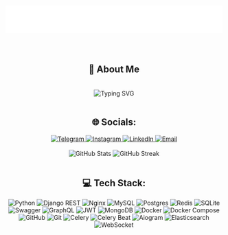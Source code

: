 <h1 align="center">
  <img src="name.svg" alt="Axmadjonov Diyorbek" />
</h1>
<br/>

<h2 align="center">🌟 About Me</h2>
<br/>
<div align="center">
  <img src="https://readme-typing-svg.demolab.com?font=Fira+Code&weight=500&size=24&pause=1000&color=FF5733&center=true&vCenter=true&width=435&lines=Python+Engineer;Open+Source+Contributor;Tech+Innovator" alt="Typing SVG" />
</div>
<br/>

<h2 align="center">🌐 Socials:</h2>
<div align="center">
  <a href="https://t.me/mee_dior">
    <img src="https://img.shields.io/badge/Telegram-2CA5E0?style=for-the-badge&logo=telegram&logoColor=white" alt="Telegram" />
  </a>
  <a href="https://www.instagram.com/_d1_or">
    <img src="https://img.shields.io/badge/Instagram-E4405F?style=for-the-badge&logo=instagram&logoColor=white" alt="Instagram" />
  </a>
  <a href="https://www.linkedin.com/in/diyorbek-axmadjonov-4113a9338/">
    <img src="https://img.shields.io/badge/LinkedIn-0A66C2?style=for-the-badge&logo=linkedin&logoColor=white" alt="LinkedIn" />
  </a>
  <a href="mailto:diyorbekaxmadjonov98@gmail.com">
    <img src="https://img.shields.io/badge/Email-D14836?style=for-the-badge&logo=gmail&logoColor=white" alt="Email" />
  </a>
</div>
<br/>
<div align="center">
  <img src="https://github-readme-stats.vercel.app/api?username=Tohirbek04&show_icons=true&theme=radical" alt="GitHub Stats"/>
  <img src="https://github-readme-streak-stats.herokuapp.com/?user=Tohirbek04&theme=radical&hide_border=true" alt="GitHub Streak"/>
</div>

<br/>

<h2 align="center">💻 Tech Stack:</h2>
<div align="center">
  <img src="https://img.shields.io/badge/python-3670A0?style=for-the-badge&logo=python&logoColor=ffdd54" alt="Python" />
  <img src="https://img.shields.io/badge/DJANGO-REST-ff1709?style=for-the-badge&logo=django&logoColor=white&color=ff1709&labelColor=gray" alt="Django REST" />
  <img src="https://img.shields.io/badge/nginx-%23009639.svg?style=for-the-badge&logo=nginx&logoColor=white" alt="Nginx" />
  <img src="https://img.shields.io/badge/mysql-%2300000f.svg?style=for-the-badge&logo=mysql&logoColor=white" alt="MySQL" />
  <img src="https://img.shields.io/badge/postgres-%23316192.svg?style=for-the-badge&logo=postgresql&logoColor=white" alt="Postgres" />
  <img src="https://img.shields.io/badge/redis-%23DD0031.svg?style=for-the-badge&logo=redis&logoColor=white" alt="Redis" />
  <img src="https://img.shields.io/badge/sqlite-%2307405e.svg?style=for-the-badge&logo=sqlite&logoColor=white" alt="SQLite" />
  <img src="https://img.shields.io/badge/-Swagger-%23Clojure?style=for-the-badge&logo=swagger&logoColor=white" alt="Swagger" />
  <img src="https://img.shields.io/badge/-GraphQL-E10098?style=for-the-badge&logo=graphql&logoColor=white" alt="GraphQL" />
  <img src="https://img.shields.io/badge/JWT-black?style=for-the-badge&logo=JSON%20web%20tokens" alt="JWT" />
  <img src="https://img.shields.io/badge/MongoDB-%234ea94b.svg?style=for-the-badge&logo=mongodb&logoColor=white" alt="MongoDB" />
  <img src="https://img.shields.io/badge/docker-%230db7ed.svg?style=for-the-badge&logo=docker&logoColor=white" alt="Docker" />
  <img src="https://img.shields.io/badge/Docker%20Compose-2496ED?style=for-the-badge&logo=docker&logoColor=white" alt="Docker Compose" />
  <img src="https://img.shields.io/badge/GitHub-100000?style=for-the-badge&logo=github&logoColor=white" alt="GitHub" />
  <img src="https://img.shields.io/badge/Git-F05032?style=for-the-badge&logo=git&logoColor=white" alt="Git" />
  <img src="https://img.shields.io/badge/Celery-%2300BD00.svg?style=for-the-badge&logo=celery&logoColor=white" alt="Celery" />
  <img src="https://img.shields.io/badge/Celery%20Beat-%2300BD00.svg?style=for-the-badge&logo=celery&logoColor=white" alt="Celery Beat" />
  <img src="https://img.shields.io/badge/Aiogram-0072C6?style=for-the-badge&logo=telegram&logoColor=white" alt="Aiogram" />
  <img src="https://img.shields.io/badge/Elasticsearch-005571?style=for-the-badge&logo=elasticsearch&logoColor=white" alt="Elasticsearch" />
  <img src="https://img.shields.io/badge/WebSocket-010101?style=for-the-badge&logo=websocket&logoColor=white" alt="WebSocket" />
</div>
